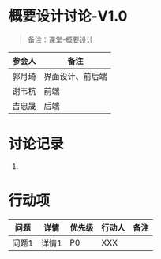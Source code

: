 # 概要设计讨论-V1.0
> 备注：课堂-概要设计


|  参会人   | 备注 |
|  ----  | ----   |
| 郭月琦| 界面设计、前后端 |
| 谢韦杭| 前端 |
| 吉忠晟| 后端 |


# 讨论记录

1. 

# 行动项


| 问题 | 详情 |优先级| 行动人 |备注 |
| ----|----|----|----|----|
| 问题1 | 详情1 | P0 | XXX | |
